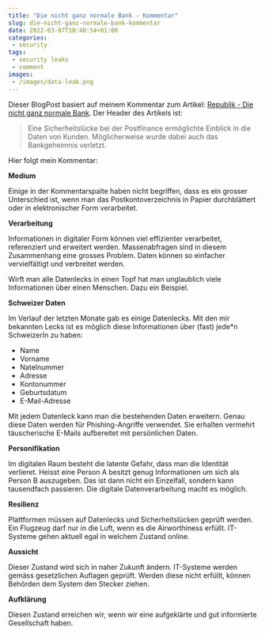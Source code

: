 ```yaml
---
title: "Die nicht ganz normale Bank - Kommentar"
slug: die-nicht-ganz-normale-bank-kommentar
date: 2022-03-07T10:40:54+01:00
categories:
 - security
tags:
 - security leaks
 - comment
images:
 - /images/data-leak.png
---
```


Dieser BlogPost basiert auf meinem Kommentar zum Artikel: [Republik - Die nicht ganz normale Bank](https://www.republik.ch/2022/02/24/die-nicht-ganz-normale-bank). Der Header des Artikels ist:

> Eine Sicherheitslücke bei der Postfinance ermöglichte Einblick in die Daten von Kunden. Möglicherweise wurde dabei auch das Bankgeheimnis verletzt.

 Hier folgt mein Kommentar:

<!--more-->

**Medium**

Einige in der Kommentarspalte haben nicht begriffen, dass es ein grosser Unterschied ist, wenn man das Postkontoverzeichnis in Papier durchblättert oder in elektronischer Form verarbeitet.

**Verarbeitung**

Informationen in digitaler Form können viel effizienter verarbeitet, referenziert und erweitert werden. Massenabfragen sind in diesem Zusammenhang eine grosses Problem. Daten können so einfacher vervielfältigt und verbreitet werden.

Wirft man alle Datenlecks in einen Topf hat man unglaublich viele Informationen über einen Menschen. Dazu ein Beispiel.

**Schweizer Daten**

Im Verlauf der letzten Monate gab es einige Datenlecks. Mit den mir bekannten Lecks ist es möglich diese Informationen über (fast) jede\*n SchweizerIn zu haben:

-   Name
-   Vorname
-   Natelnummer
-   Adresse
-   Kontonummer
-   Geburtsdatum
-   E-Mail-Adresse
    
Mit jedem Datenleck kann man die bestehenden Daten erweitern. Genau diese Daten werden für Phishing-Angriffe verwendet. Sie erhalten vermehrt täuscherische E-Mails aufbereitet mit persönlichen Daten.

**Personifikation**

Im digitalen Raum besteht die latente Gefahr, dass man die Identität verlieret. Heisst eine Person A besitzt genug Informationen um sich als Person B auszugeben. Das ist dann nicht ein Einzelfall, sondern kann tausendfach passieren. Die digitale Datenverarbeitung macht es möglich.

**Resilienz**

Plattformen müssen auf Datenlecks und Sicherheitslücken geprüft werden. Ein Flugzeug darf nur in die Luft, wenn es die Airworthiness erfüllt. IT-Systeme gehen aktuell egal in welchem Zustand online.

**Aussicht**

Dieser Zustand wird sich in naher Zukunft ändern. IT-Systeme werden gemäss gesetzlichen Auflagen geprüft. Werden diese nicht erfüllt, können Behörden dem System den Stecker ziehen.

**Aufklärung**

Diesen Zustand erreichen wir, wenn wir eine aufgeklärte und gut informierte Gesellschaft haben.